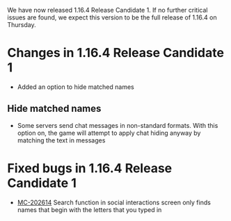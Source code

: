 We have now released 1.16.4 Release Candidate 1. If no further critical issues are found, we expect this version to be the full release of 1.16.4 on Thursday.

# Changes in 1.16.4 Release Candidate 1

-   Added an option to hide matched names

## Hide matched names

-   Some servers send chat messages in non-standard formats. With this option on, the game will attempt to apply chat hiding anyway by matching the text in messages

# Fixed bugs in 1.16.4 Release Candidate 1

-   [MC-202614](https://bugs.mojang.com/browse/MC-202614) Search function in social interactions screen only finds names that begin with the letters that you typed in